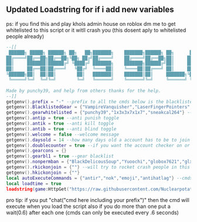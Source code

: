 ## Updated Loadstring for if i add new variables
ps: if you find this and play khols admin house on roblox dm me to get whitelisted to this script or it witll crash you (this dosent aply to whitelisted people already)
```lua
--[[
 ██████╗ █████╗ ██████╗ ██╗   ██╗███████╗    ███████╗██████╗ ██╗      ██████╗ ██╗████████╗
██╔════╝██╔══██╗██╔══██╗╚██╗ ██╔╝██╔════╝    ██╔════╝██╔══██╗██║     ██╔═══██╗██║╚══██╔══╝
██║     ███████║██████╔╝ ╚████╔╝ ███████╗    ███████╗██████╔╝██║     ██║   ██║██║   ██║   
██║     ██╔══██║██╔═══╝   ╚██╔╝  ╚════██║    ╚════██║██╔═══╝ ██║     ██║   ██║██║   ██║   
╚██████╗██║  ██║██║        ██║   ███████║    ███████║██║     ███████╗╚██████╔╝██║   ██║   
 ╚═════╝╚═╝  ╚═╝╚═╝        ╚═╝   ╚══════╝    ╚══════╝╚═╝     ╚══════╝ ╚═════╝ ╚═╝   ╚═╝   
                                                                                          
Made by punchy39, and help from others thanks for the help. 
--]]
getgenv().prefix = "-" --prefix to all the cmds below is the blacklisted gears
getgenv().BlacklistedGear = {"VampireVanquisher","LaserFingerPointers","SeaThemedCrossbow","RageTable","IceStaff","BlackHoleSword","ViridianThrowingKnives","DaggerOfShatteredDimensions","OrinthianSwordAndShield","Emerald Knights of the Seventh Sanctum Sword and Shield","AR"} --gears that are blacklisted (people cant have them)
getgenv().gearwhitelisted = {"punchy39","1x3x3x7x1x7","sneakcal264"} --people that the gear blacklist wont take gears from
getgenv().antip = true --anti punish toggle
getgenv().antik = true --anti kill toggle
getgenv().antib = true --anti blind toggle
getgenv().welcome = false --welcome message
getgenv().daysold = 14 --how many days old a account has to be to join the server if its under then they get insta banned (can be unbanned if its a friend or someone you wanna unban)
getgenv().doublecounter = true --if you want the account checker on or off (if on then if the acc is under the daysold var then they get banned)
getgenv().gearcons = {}
getgenv().gearbl1 = true --gear blacklist
getgenv().nonpermban = {"BlackDelicousSoup","Yuoochi","globox7621","glxfw"} --ban will work on perm players but they can still do cmds
getgenv().rkickonjoin = {""} --will try to rocket crash people in this table on join (needs persons299)
getgenv().hkickonjoin = {""}
local autoExecuteCommands = {"antir","nok","emoji","antihatlag"} --cmds that will be auto ran
local loadtime = true
loadstring(game:HttpGet("https://raw.githubusercontent.com/Nuclearpotato69/roblox-scripty-poops/main/shit-fart.lua"))()
```
pro tip: if you put "chat("cmd here including your prefix")" then the cmd will execute when you load the script also if you do more than one put a wait(0.6) after each one (cmds can only be executed every .6 seconds)

